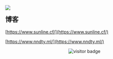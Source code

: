 <img align="left" src="https://github-readme-stats.vercel.app/api?username=CloudSVC&show_icons=true">


## 博客

[https://www.sunline.cf/](https://www.sunline.cf/)


[https://www.nndty.ml/](https://www.nndty.ml/)

<!-- 访客 -->
<p align="center">
  <img src="https://visitor-badge.glitch.me/badge?page_id=CloudSVC.CloudSVC" alt="visitor badge"/>
</p>

<!--
**CloudSVC/CloudSVC** is a ✨ _special_ ✨ repository because its `README.md` (this file) appears on your GitHub profile.

Here are some ideas to get you started:

- 🔭 I’m currently working on ...
- 🌱 I’m currently learning ...
- 👯 I’m looking to collaborate on ...
- 🤔 I’m looking for help with ...
- 💬 Ask me about ...
- 📫 How to reach me: ...
- 😄 Pronouns: ...
- ⚡ Fun fact: ...
-->
